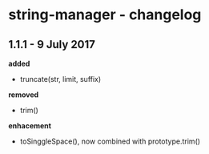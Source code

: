 # string-manager - changelog

## 1.1.1 - 9 July 2017
**added**
- truncate(str, limit, suffix)

**removed** 
- trim()

**enhacement**
- toSinggleSpace(), now combined with prototype.trim()